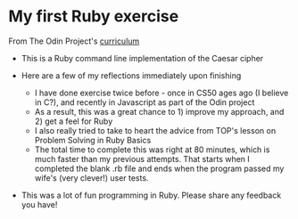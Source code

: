 # My first Ruby exercise

From The Odin Project's [curriculum](https://www.theodinproject.com/courses/ruby-programming/lessons/caesar-cipher?ref=lnav)

* This is a Ruby command line implementation of the Caesar cipher
* Here are a few of my reflections immediately upon finishing
    * I have done exercise twice before - once in CS50 ages ago (I believe in C?), and recently in Javascript as part of the Odin project
    * As a result, this was a great chance to 1) improve my approach, and 2) get a feel for Ruby
    * I also really tried to take to heart the advice from TOP's lesson on Problem Solving in Ruby Basics
    * The total time to complete this was right at 80 minutes, which is much faster than my previous attempts. That starts when I completed the blank .rb file and ends when the program passed my wife's (very clever!) user tests.

* This was a lot of fun programming in Ruby. Please share any feedback you have!
